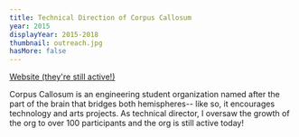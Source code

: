 ```yaml
---
title: Technical Direction of Corpus Callosum
year: 2015
displayYear: 2015-2018
thumbnail: outreach.jpg
hasMore: false
---
```

<div class="links">
    <a class="button" href="https://usccoca.dcms.site/">Website (they're still active!)</a>
</div>

Corpus Callosum is an engineering student organization named after the part of the brain that bridges both hemispheres-- like so, it encourages technology and arts projects. As technical director, I oversaw the growth of the org to over 100 participants and the org is still active today!
<!-- more -->